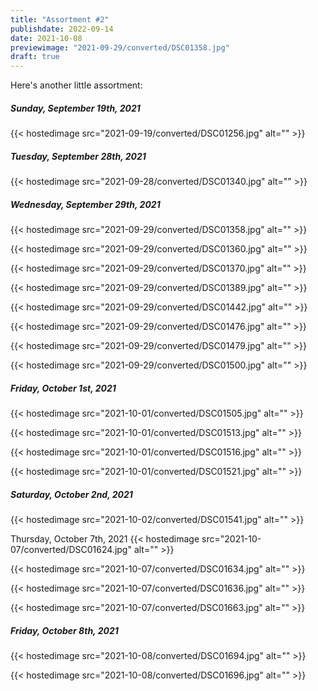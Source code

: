 ```yaml
---
title: "Assortment #2"
publishdate: 2022-09-14
date: 2021-10-08
previewimage: "2021-09-29/converted/DSC01358.jpg"
draft: true
---
```


Here's another little assortment:

##### Sunday, September 19th, 2021

{{< hostedimage src="2021-09-19/converted/DSC01256.jpg" alt="" >}}

##### Tuesday, September 28th, 2021

{{< hostedimage src="2021-09-28/converted/DSC01340.jpg" alt="" >}}

##### Wednesday, September 29th, 2021

{{< hostedimage src="2021-09-29/converted/DSC01358.jpg" alt="" >}}

{{< hostedimage src="2021-09-29/converted/DSC01360.jpg" alt="" >}}

{{< hostedimage src="2021-09-29/converted/DSC01370.jpg" alt="" >}}

{{< hostedimage src="2021-09-29/converted/DSC01389.jpg" alt="" >}}

{{< hostedimage src="2021-09-29/converted/DSC01442.jpg" alt="" >}}

{{< hostedimage src="2021-09-29/converted/DSC01476.jpg" alt="" >}}

{{< hostedimage src="2021-09-29/converted/DSC01479.jpg" alt="" >}}

{{< hostedimage src="2021-09-29/converted/DSC01500.jpg" alt="" >}}

##### Friday, October 1st, 2021

{{< hostedimage src="2021-10-01/converted/DSC01505.jpg" alt="" >}}

{{< hostedimage src="2021-10-01/converted/DSC01513.jpg" alt="" >}}

{{< hostedimage src="2021-10-01/converted/DSC01516.jpg" alt="" >}}

{{< hostedimage src="2021-10-01/converted/DSC01521.jpg" alt="" >}}

##### Saturday, October 2nd, 2021

{{< hostedimage src="2021-10-02/converted/DSC01541.jpg" alt="" >}}

Thursday, October 7th, 2021
{{< hostedimage src="2021-10-07/converted/DSC01624.jpg" alt="" >}}

{{< hostedimage src="2021-10-07/converted/DSC01634.jpg" alt="" >}}

{{< hostedimage src="2021-10-07/converted/DSC01636.jpg" alt="" >}}

{{< hostedimage src="2021-10-07/converted/DSC01663.jpg" alt="" >}}

##### Friday, October 8th, 2021

{{< hostedimage src="2021-10-08/converted/DSC01694.jpg" alt="" >}}

{{< hostedimage src="2021-10-08/converted/DSC01696.jpg" alt="" >}}

<!-- {{< hostedimage src="2021-10-08/converted/DSC01701.jpg" alt="" >}}") -->
